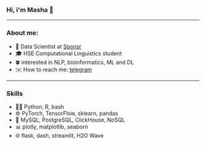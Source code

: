 ### Hi, i'm Masha 👋 
---
### About me:
- 🔭 Data Scientist at [Sponsr](https://sponsr.ru) 
- 🎓 HSE Computational Linguistics student  
- 🍀 interested in NLP, bioinformatics, ML and DL
- ✉️ How to reach me: [telegram](https://t.me/knapweedss)
---
### Skills
- 👩‍💻 Python, R, bash
- ⚙️ PyTorch, TensorFlow, sklearn, pandas
- 📀 MySQL, PostgreSQL, ClickHouse, NoSQL
- 📊 plotly, matplotlib, seaborn
- 🌐 flask, dash, streamlit, H2O Wave 

